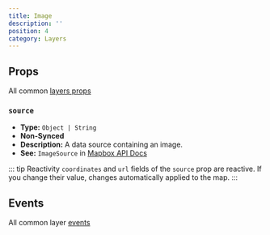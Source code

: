 ```yaml
---
title: Image
description: ''
position: 4
category: Layers
---
```


## Props

All common [layers props](/api/Layers/README.md#props)

### `source`

- **Type:** `Object | String`
- **Non-Synced**
- **Description:** A data source containing an image.
- **See:** `ImageSource` in [Mapbox API Docs](https://docs.mapbox.com/mapbox-gl-js/api/#imagesource)

::: tip Reactivity
`coordinates` and `url` fields of the `source` prop are reactive.
If you change their value, changes automatically applied to the map.
:::

## Events

All common layer [events](/api/Layers/#events)
